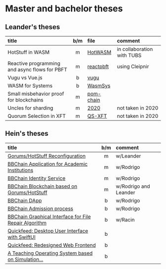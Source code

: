 # Master and bachelor theses

## Leander's theses

| title                                         |  b/m  | file                                 | comment                    |
| :-------------------------------------------- | :---: | :----------------------------------- | :------------------------- |
| HotStuff in WASM                              |   m   | [HotWASM](hotwasm.md)                | in collaboration with TUBS |
| Reactive programming and async flows for PBFT |   m   | [reactpbft](reactpbft.md)            | using Cleipnir             |
| Vugu vs Vue.js                                |   b   | [vugu](vugu.md)                      |                            |
| WASM for Systems                              |   b   | [WasmSys](wasmsys.md)                |                            |
| Small misbehavior proof for blockchains       |   m   | [pom-chain](pom-chain.md)            |                            |
| Uncles for sharding                           |   m   | [2020](../2020/UnclesForSharding.md) | not taken in 2020          |
| Quorum Selection in XFT                       |   m   | [QS-XFT](../2020/QS-XFT.md)          | not taken in 2020          |

## Hein's theses

| title                                                                           |  b/m  | comment               |
| :------------------------------------------------------------------------------ | :---: | :-------------------- |
| [Gorums/HotStuff Reconfiguration](gorums-hotstuff-reconfig.md)                  |   m   | w/Leander             |
| [BBChain Application for Academic Institutions](bbchain-app.md)                 |   m   | w/Rodrigo             |
| [BBChain Identity Service](bbchain-id-service.md)                               |   m   | w/Rodrigo             |
| [BBChain Blockchain based on Gorums/HotStuff](bbchain-block.md)                 |   m   | w/Rodrigo and Leander |
| [BBChain DApp](bbchain-dapp.md)                                                 |   b   | w/Rodrigo             |
| [BBChain Admission process](bbchain-admprocess.md)                              |   b   | w/Rodrigo             |
| [BBChain Graphical Interface for File Repair Algorithm](bbchain-file-repair.md) |   b   | w/Racin               |
| [Quickfeed: Desktop User Interface with SwiftUI](quickfeed-swift.md)            |   b   |                       |
| [Quickfeed: Redesigned Web Frontend](quickfeed-ui.md)                           |   b   |                       |
| [A Teaching Operating System based on Simulation...](teaching-os.md)            |   b   |                       |
